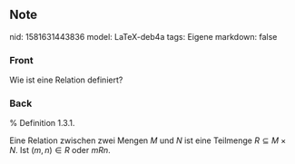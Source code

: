 ## Note
nid: 1581631443836
model: LaTeX-deb4a
tags: Eigene
markdown: false

### Front
Wie ist eine Relation definiert?

### Back
% Definition 1.3.1. <div>Eine Relation zwischen zwei Mengen $M$ und $N$ ist eine Teilmenge $R \subseteq M \times N .$ Ist $(m, n) \in R$ oder $m R n$.</div>
